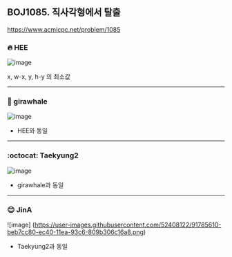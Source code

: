 ## BOJ1085. 직사각형에서 탈출

 https://www.acmicpc.net/problem/1085



### 🔥 HEE

![image](https://user-images.githubusercontent.com/25292715/91323412-cf5ce280-e7fb-11ea-9caa-fadfe2a61996.png)

x, w-x, y, h-y 의 최소값

---

### :whale: girawhale

![image](https://user-images.githubusercontent.com/48428699/91386009-08816b00-e86d-11ea-9305-2ed607fd0c27.png)

- HEE와 동일

---

### :octocat: Taekyung2
![image](https://user-images.githubusercontent.com/37056992/91459968-3e9d0a00-e8c2-11ea-91a4-34ad033b0a6f.png)

- girawhale과 동일 

---

### 😊 JinA
![image] (https://user-images.githubusercontent.com/52408122/91785610-beb7cc80-ec40-11ea-93c6-809b306c16a8.png)

- Taekyung2과 동일